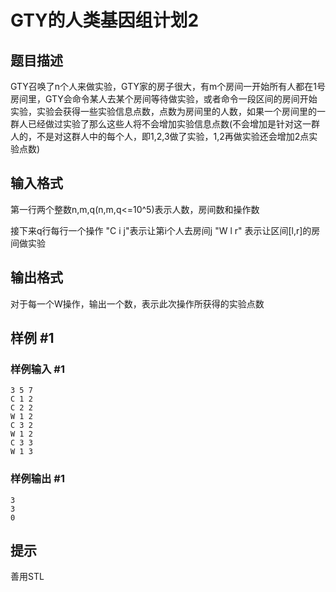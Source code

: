 # GTY的人类基因组计划2

## 题目描述

GTY召唤了n个人来做实验，GTY家的房子很大，有m个房间一开始所有人都在1号房间里，GTY会命令某人去某个房间等待做实验，或者命令一段区间的房间开始实验，实验会获得一些实验信息点数，点数为房间里的人数，如果一个房间里的一群人已经做过实验了那么这些人将不会增加实验信息点数(不会增加是针对这一群人的，不是对这群人中的每个人，即1,2,3做了实验，1,2再做实验还会增加2点实验点数)


## 输入格式

第一行两个整数n,m,q(n,m,q<=10^5)表示人数，房间数和操作数

接下来q行每行一个操作 "C i j"表示让第i个人去房间j "W l r" 表示让区间[l,r]的房间做实验


## 输出格式

对于每一个W操作，输出一个数，表示此次操作所获得的实验点数


## 样例 #1

### 样例输入 #1
```
3 5 7
C 1 2
C 2 2
W 1 2
C 3 2
W 1 2
C 3 3
W 1 3
```

### 样例输出 #1

```
3
3
0
```

## 提示

善用STL

